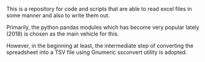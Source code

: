 This is a repository for code and scripts that are able to read excel files in some manner
and also to write them out.

Primarily, the python pandas modules which has become very popular lately (2018) is
chosen as the main vehicle for this.

However, in the beginning at least, the intermediate step of converting 
the spreadsheet into a TSV file using Gnumeric ssconvert utility
is adopted.
